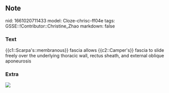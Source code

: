## Note
nid: 1661020711433
model: Cloze-chrisc-ff04e
tags: GSSE::!Contributor::Christine_Zhao
markdown: false

### Text
<div>
  <div>
    <div>
      <div>
        {{c1::Scarpa's::membranous}} fascia allows {{c2::Camper's}}
        fascia to slide freely over the underlying thoracic wall,
        rectus sheath, and external oblique aponeurosis
      </div>
    </div>
  </div>
</div>

### Extra
<img src="Screen%20Shot%202021-05-30%20at%203.37.06%20pm.png">
